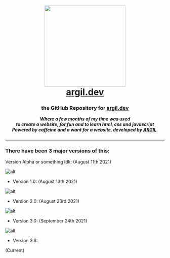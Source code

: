 <h1 align="center" style="padding:0px">
    <img src="https://argil.dev/img/icon.svg" height="256px"></img>
    <br><a href="https://argil.dev">argil.dev</a></h1>

<h3 align="center" style="padding:0px">the GitHub Repository for <a href="https://argil.dev">argil.dev</h3> </a>

<h5 align="center" style="margin-top:0px;">Where a few months of my time was used
<br>to create a website, for fun and to learn html, css and javascript
<br>Powered by caffeine and a want for a website, developed by <a href="https://github.com/liam-s-c">ARGIL</a>.
</h5>

----

### There have been 3 major versions of this:

Version Alpha or something idk:
(August 11th 2021)

![alt](https://argil.dev/img/v0.png)


- Version 1.0:
(August 13th 2021)

![alt](https://argil.dev/img/v1.0.png)

- Version 2.0:
(August 23rd 2021)

![alt](https://argil.dev/img/v2.0.png)

- Version 3.0:
(September 24th 2021)

![alt](https://argil.dev/img/screenshot.png)

- Version 3.6:

(Current)